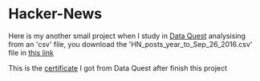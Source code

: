 # Hacker-News
Here is my another small project when I study in [Data Quest](https://app.dataquest.io) analysising from an 'csv' file, you download the 'HN_posts_year_to_Sep_26_2016.csv' file in [this link](https://www.kaggle.com/hacker-news/hacker-news-posts)

This is the [certificate](https://app.dataquest.io/view_cert/YFBZ9GM4W6FDT1ECCIEN/) I got from Data Quest after finish this project
